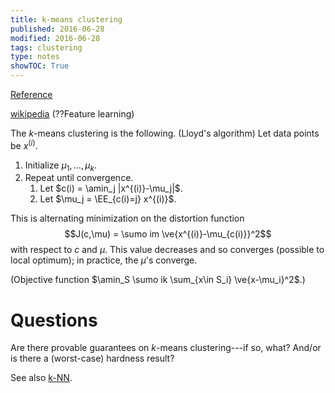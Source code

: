 ```yaml
---
title: k-means clustering
published: 2016-06-28
modified: 2016-06-28
tags: clustering
type: notes
showTOC: True
---
```


[Reference](http://cs229.stanford.edu/notes/cs229-notes7a.pdf)

[wikipedia](https://en.wikipedia.org/wiki/K-means_clustering) (??Feature learning)

The $k$-means clustering is the following. (Lloyd's algorithm) Let data points be $x^{(i)}$.

1. Initialize $\mu_1,\ldots, \mu_k$.
2. Repeat until convergence.
    1. Let $c(i) = \amin_j |x^{(i)}-\mu_j|$.
	2. Let $\mu_j = \EE_{c(i)=j} x^{(i)}$.

This is alternating minimization on the distortion function
$$J(c,\mu) = \sumo im \ve{x^{(i)}-\mu_{c(i)}}^2$$
with respect to $c$ and $\mu$. This value decreases and so converges (possible to local optimum); in practice, the $\mu$'s converge.

(Objective function $\amin_S \sumo ik \sum_{x\in S_i} \ve{x-\mu_i}^2$.)

# Questions

Are there provable guarantees on $k$-means clustering---if so, what? And/or is there a (worst-case) hardness result?

See also [k-NN](https://en.wikipedia.org/wiki/K-nearest_neighbors_algorithm).

